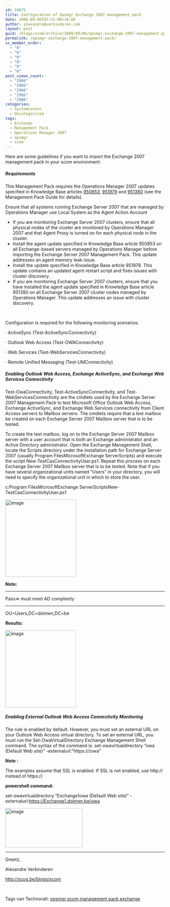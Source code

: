 ```yaml
---
id: 19675
title: Configuration of Opsmgr Exchange 2007 management pack
date: 2008-09-06T07:51:00+10:00
author: alexandre@verkinderen.com
layout: post
guid: /blogs/scom/archive/2008/09/06/opsmgr-exchange-2007-management-pack.aspx
permalink: /opsmgr-exchange-2007-management-pack/
sc_member_order:
  - "0"
  - "0"
  - "0"
  - "0"
  - "0"
  - "0"
post_views_count:
  - "2966"
  - "2966"
  - "2966"
  - "2966"
  - "2966"
categories:
  - SystemCenter
  - Uncategorized
tags:
  - Exchange
  - Management Pack
  - Operations Manager 2007
  - opsmgr
  - scom
---
```

Here are some guidelines if you want to import the Exchange 2007 management pack in your scom environment:

##### **Requirements**

This Management Pack requires the Operations Manager 2007 updates specified in Knowledge Base articles <a href="http://support.microsoft.com/kb/950853/en-us" target="_blank">950853</a>, <a href="http://support.microsoft.com/kb/951979/en-us" target="_blank">951979</a> and <a href="http://support.microsoft.com/kb/951380/en-us" target="_blank">951380</a> (see the Management Pack Guide for details).

Ensure that all systems running Exchange Server 2007 that are managed by Operations Manager use Local System as the Agent Action Account 

  * If you are monitoring Exchange Server 2007 clusters, ensure that all physical nodes of the cluster are monitored by Operations Manager 2007 and that Agent Proxy is turned on for each physical node in the cluster. 
  * Install the agent update specified in Knowledge Base article 950853 on all Exchange-based servers managed by Operations Manager before importing the Exchange Server 2007 Management Pack. This update addresses an agent memory leak issue. 
  * Install the update specified in Knowledge Base article 951979. This update contains an updated agent restart script and fixes issues with cluster discovery. 
  * If you are monitoring Exchange Server 2007 clusters, ensure that you have installed the agent update specified in Knowledge Base article 951380 on all Exchange Server 2007 cluster nodes managed by Operations Manager. This update addresses an issue with cluster discovery.

&nbsp;

Configuration is required for the following monitoring scenarios:

· ActiveSync (Test-ActiveSyncConnectivity)

· Outlook Web Access (Test-OWAConnectivity)

· Web Services (Test-WebServicesConnectivity)

· Remote Unified Messaging (Test-UMConnectivity)

##### <a class="" title="_Toc203976006" name="_Toc203976006"></a>Enabling Outlook Web Access, Exchange ActiveSync, and Exchange Web Services Connectivity

Test-OwaConnectivity, Test-ActiveSyncConnectivity, and Test-WebServicesConnectivity are the cmdlets used by the Exchange Server 2007 Management Pack to test Microsoft Office Outlook Web Access, Exchange ActiveSync, and Exchange Web Services connectivity from Client Access servers to Mailbox servers. The cmdlets require that a test mailbox be created on each Exchange Server 2007 Mailbox server that is to be tested.

To create the test mailbox, log on to the Exchange Server 2007 Mailbox server with a user account that is both an Exchange administrator and an Active Directory administrator. Open the Exchange Management Shell, locate the Scripts directory under the installation path for Exchange Server 2007 (usually Program FilesMicrosoftExchange ServerScripts) and execute the script New-TestCasConnectivityUser.ps1. Repeat this process on each Exchange Server 2007 Mailbox server that is to be tested. Note that if you have several organizational units named “Users” in your directory, you will need to specify the organizational unit in which to store the user.

c:Program FilesMicrosoftExchange ServerScriptsNew-TestCasConnectivityUser.ps1

[<img src="http://scug.be/blogs/scom/WindowsLiveWriter/OpsmgrExchange2007managementpack_87BD/image_thumb_2.png" style="border-width: 0px" alt="image" width="224" border="0" height="244" />](http://scug.be/blogs/scom/WindowsLiveWriter/OpsmgrExchange2007managementpack_87BD/image_6.png)

**Note:**

****

Pass=> must meet AD complexity

****

OU=Users,DC=dolmen,DC=be

**Results:**

[<img src="http://scug.be/blogs/scom/WindowsLiveWriter/OpsmgrExchange2007managementpack_87BD/image_thumb_1.png" style="border-width: 0px" alt="image" width="223" border="0" height="244" />](http://scug.be/blogs/scom/WindowsLiveWriter/OpsmgrExchange2007managementpack_87BD/image_4.png)

##### <a class="" title="_Toc203976007" name="_Toc203976007"></a>Enabling External Outlook Web Access Connectivity Monitoring

The rule is enabled by default. However, you must set an external URL on your Outlook Web Access virtual directory. To set an external URL, you must run the Set-OwaVirtualDirectory Exchange Management Shell command. The syntax of the command is: set-owavirtualdirectory &#8220;<Server name>owa (Default Web site)&#8221; -externalurl:&#8221;https://<Fully Qualified Domain Name>/owa&#8221;

**Note :**

The examples assume that SSL is enabled. If SSL is not enabled, use http:// instead of https://.

**powershell command:**

set-owavirtualdirectory &#8220;Exchange1owa (Default Web site)&#8221; -externalurl:https://Exchange1.dolmen.be/owa

[<img src="http://scug.be/blogs/scom/WindowsLiveWriter/OpsmgrExchange2007managementpack_87BD/image_thumb.png" style="border-width: 0px" alt="image" width="244" border="0" height="124" />](http://scug.be/blogs/scom/WindowsLiveWriter/OpsmgrExchange2007managementpack_87BD/image_2.png)

****

Greetz,

Alexandre Verkinderen

<http://scug.be/blogs/scom>

&nbsp;

<div class="wlWriterSmartContent" style="margin: 0px;padding: 0px">
  Tags van Technorati: <a href="http://technorati.com/tags/opsmgr" rel="tag">opsmgr</a>,<a href="http://technorati.com/tags/scom" rel="tag">scom</a>,<a href="http://technorati.com/tags/management%20pack" rel="tag">management pack</a>,<a href="http://technorati.com/tags/exchange" rel="tag">exchange</a>
</div>